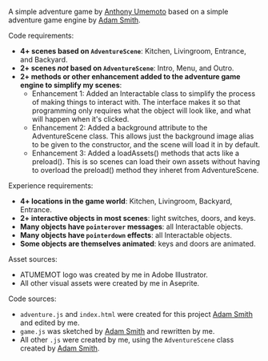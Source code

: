 A simple adventure game by [Anthony Umemoto](hhtps://github.com/CaptainToTo) based on a simple adventure game engine by [Adam Smith](https://github.com/rndmcnlly).

Code requirements:
- **4+ scenes based on `AdventureScene`**: Kitchen, Livingroom, Entrance, and Backyard.
- **2+ scenes *not* based on `AdventureScene`**: Intro, Menu, and Outro.
- **2+ methods or other enhancement added to the adventure game engine to simplify my scenes**:
    - Enhancement 1: Added an Interactable class to simplify the process of making things to interact with. The interface makes it so that programming only requires what the object will look like, and what will happen when it's clicked.
    - Enhancement 2: Added a background attribute to the AdventureScene class. This allows just the background image alias to be given to the constructor, and the scene will load it in by default.
    - Enhancement 3: Added a loadAssets() methods that acts like a preload(). This is so scenes can load their own assets without having to overload the preload() method they inheret from AdventureScene.

Experience requirements:
- **4+ locations in the game world**: Kitchen, Livingroom, Backyard, Entrance.
- **2+ interactive objects in most scenes**: light switches, doors, and keys.
- **Many objects have `pointerover` messages**: all Interactable objects.
- **Many objects have `pointerdown` effects**: all Interactable objects.
- **Some objects are themselves animated**: keys and doors are animated.

Asset sources:
- ATUMEMOT logo was created by me in Adobe Illustrator.
- All other visual assets were created by me in Aseprite.

Code sources:
- `adventure.js` and `index.html` were created for this project [Adam Smith](https://github.com/rndmcnlly) and edited by me.
- `game.js` was sketched by [Adam Smith](https://github.com/rndmcnlly) and rewritten by me.
- All other `.js` were created by me, using the `AdventureScene` class created by [Adam Smith](https://github.com/rndmcnlly).